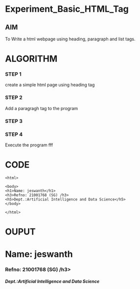 # Experiment_Basic_HTML_Tag

## AIM
To Write a html webpage using heading, paragraph and list tags.

# ALGORITHM
### STEP 1
create a simple html page using heading tag
### STEP 2
Add a paragragh tag to the program
### STEP 3

### STEP 4
Execute the program fff

# CODE
~~~<!DOCTYPE html>
<html>

<body>
<h1>Name: jeswanth</h1>
<h3>Refno: 21001768 (SG) /h3>
<h5>Dept.:Artificial Intelligence and Data Science</h5>
</body>

</html>
~~~
# OUPUT
<html>
<body>
<h1>Name: jeswanth</h1>
<h3>Refno: 21001768 (SG) /h3>
<h5>Dept.:Artificial Intelligence and Data Science</h5>
</body>
</html>
